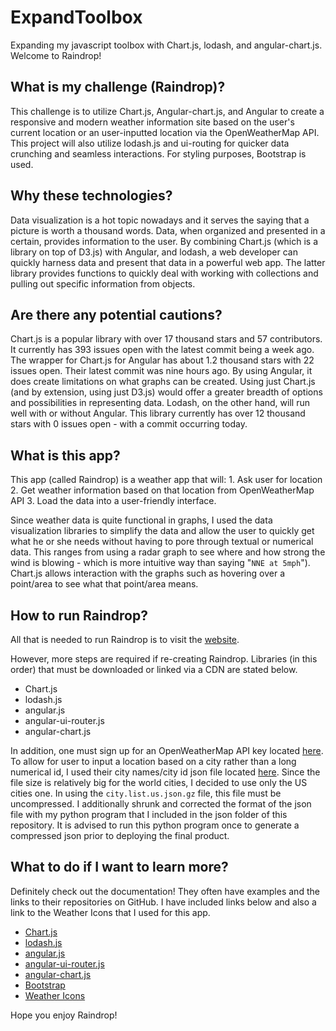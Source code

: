 # ExpandToolbox
Expanding my javascript toolbox with Chart.js, lodash, and angular-chart.js. Welcome to Raindrop!

## What is my challenge (Raindrop)?
This challenge is to utilize Chart.js, Angular-chart.js, and Angular to create a responsive and modern weather information site based on the user's current location or an user-inputted location via the OpenWeatherMap API. This project will also utilize lodash.js and ui-routing for quicker data crunching and seamless interactions. For styling purposes, Bootstrap is used.

## Why these technologies?
Data visualization is a hot topic nowadays and it serves the saying that a picture is worth a thousand words. Data, when organized and presented in a certain, provides information to the user. By combining Chart.js (which is a library on top of D3.js) with Angular, and lodash, a web developer can quickly harness data and present that data in a powerful web app. The latter library provides functions to quickly deal with working with collections and pulling out specific information from objects.

## Are there any potential cautions?
Chart.js is a popular library with over 17 thousand stars and 57 contributors. It currently has 393 issues open with the latest commit being a week ago. The wrapper for Chart.js for Angular has about 1.2 thousand stars with 22 issues open. Their latest commit was nine hours ago. By using Angular, it does create limitations on what graphs can be created. Using just Chart.js (and by extension, using just D3.js) would offer a greater breadth of options and possibilities in representing data. Lodash, on the other hand, will run well with or without Angular. This library currently has over 12 thousand stars with 0 issues open - with a commit occurring today.

## What is this app?
This app (called Raindrop) is a weather app that will:
    1. Ask user for location
    2. Get weather information based on that location from OpenWeatherMap API
    3. Load the data into a user-friendly interface.

Since weather data is quite functional in graphs, I used the data visualization libraries to simplify the data and allow the user to quickly get what he or she needs without having to pore through textual or numerical data. This ranges from using a radar graph to see where and how strong the wind is blowing - which is more intuitive way than saying "`NNE at 5mph`"). Chart.js allows interaction with the graphs such as hovering over a point/area to see what that point/area means.

## How to run Raindrop?
All that is needed to run Raindrop is to visit the [website](http://students.washington.edu/wuv21/ExpandToolbox/#/welcome).

However, more steps are required if re-creating Raindrop. Libraries (in this order) that must be downloaded or linked via a CDN are stated below.
* Chart.js
* lodash.js
* angular.js
* angular-ui-router.js
* angular-chart.js

In addition, one must sign up for an OpenWeatherMap API key located [here](http://openweathermap.org/api). To allow for user to input a location based on a city rather than a long numerical id, I used their city names/city id json file located [here](http://bulk.openweathermap.org/sample/). Since the file size is relatively big for the world cities, I decided to use only the US cities one. In using the `city.list.us.json.gz` file, this file must be uncompressed. I additionally shrunk and corrected the format of the json file with my python program that I included in the json folder of this repository. It is advised to run this python program once to generate a compressed json prior to deploying the final product.

## What to do if I want to learn more?
Definitely check out the documentation! They often have examples and the links to their repositories on GitHub. I have included links below and also a link to the Weather Icons that I used for this app.
* [Chart.js](http://www.chartjs.org/)
* [lodash.js](https://lodash.com/)
* [angular.js](https://angularjs.org/)
* [angular-ui-router.js](http://angular-ui.github.io/ui-router/site/#/api/ui.router)
* [angular-chart.js](http://jtblin.github.io/angular-chart.js/)
* [Bootstrap](http://getbootstrap.com/getting-started/)
* [Weather Icons](https://erikflowers.github.io/weather-icons/)

Hope you enjoy Raindrop!